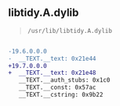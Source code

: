 ## libtidy.A.dylib

> `/usr/lib/libtidy.A.dylib`

```diff

-19.6.0.0.0
-  __TEXT.__text: 0x21e44
+19.7.0.0.0
+  __TEXT.__text: 0x21e48
   __TEXT.__auth_stubs: 0x1c0
   __TEXT.__const: 0x57ac
   __TEXT.__cstring: 0x9b22

```
